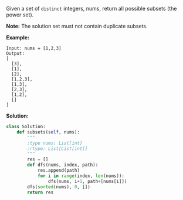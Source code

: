 Given a set of `distinct` integers, nums, return all possible subsets (the power set).

**Note:** The solution set must not contain duplicate subsets.

**Example:**
```
Input: nums = [1,2,3]
Output:
[
  [3],
  [1],
  [2],
  [1,2,3],
  [1,3],
  [2,3],
  [1,2],
  []
]
```
**Solution:**
```python
class Solution:
    def subsets(self, nums):
        """
        :type nums: List[int]
        :rtype: List[List[int]]
        """
        res = []
        def dfs(nums, index, path):
            res.append(path)
            for i in range(index, len(nums)):
                dfs(nums, i+1, path+[nums[i]])
        dfs(sorted(nums), 0, [])
        return res
```
